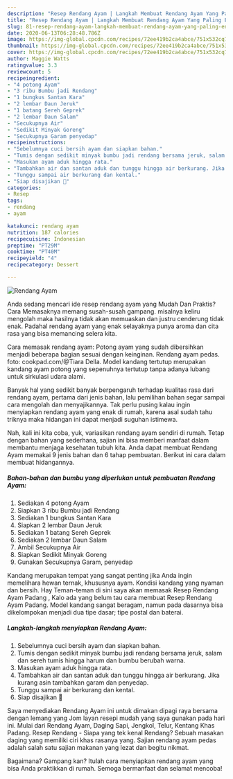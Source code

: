 ```yaml
---
description: "Resep Rendang Ayam | Langkah Membuat Rendang Ayam Yang Paling Enak"
title: "Resep Rendang Ayam | Langkah Membuat Rendang Ayam Yang Paling Enak"
slug: 81-resep-rendang-ayam-langkah-membuat-rendang-ayam-yang-paling-enak
date: 2020-06-13T06:28:48.786Z
image: https://img-global.cpcdn.com/recipes/72ee419b2ca4abce/751x532cq70/rendang-ayam-foto-resep-utama.jpg
thumbnail: https://img-global.cpcdn.com/recipes/72ee419b2ca4abce/751x532cq70/rendang-ayam-foto-resep-utama.jpg
cover: https://img-global.cpcdn.com/recipes/72ee419b2ca4abce/751x532cq70/rendang-ayam-foto-resep-utama.jpg
author: Maggie Watts
ratingvalue: 3.3
reviewcount: 5
recipeingredient:
- "4 potong Ayam"
- "3 ribu Bumbu jadi Rendang"
- "1 bungkus Santan Kara"
- "2 lembar Daun Jeruk"
- "1 batang Sereh Geprek"
- "2 lembar Daun Salam"
- "Secukupnya Air"
- "Sedikit Minyak Goreng"
- "Secukupnya Garam penyedap"
recipeinstructions:
- "Sebelumnya cuci bersih ayam dan siapkan bahan."
- "Tumis dengan sedikit minyak bumbu jadi rendang bersama jeruk, salam dan sereh tumis hingga harum dan bumbu berubah warna."
- "Masukan ayam aduk hingga rata."
- "Tambahkan air dan santan aduk dan tunggu hingga air berkurang. Jika kurang asin tambahkan garam dan penyedap."
- "Tunggu sampai air berkurang dan kental."
- "Siap disajikan 🥰"
categories:
- Resep
tags:
- rendang
- ayam

katakunci: rendang ayam 
nutrition: 187 calories
recipecuisine: Indonesian
preptime: "PT29M"
cooktime: "PT40M"
recipeyield: "4"
recipecategory: Dessert

---
```



![Rendang Ayam](https://img-global.cpcdn.com/recipes/72ee419b2ca4abce/751x532cq70/rendang-ayam-foto-resep-utama.jpg)

Anda sedang mencari ide resep rendang ayam yang Mudah Dan Praktis? Cara Memasaknya memang susah-susah gampang. misalnya keliru mengolah maka hasilnya tidak akan memuaskan dan justru cenderung tidak enak. Padahal rendang ayam yang enak selayaknya punya aroma dan cita rasa yang bisa memancing selera kita.

Cara memasak rendang ayam: Potong ayam yang sudah dibersihkan menjadi beberapa bagian sesuai dengan keinginan. Rendang ayam pedas. foto: cookpad.com/@Tiara Della. Model kandang tertutup merupakan kandang ayam potong yang sepenuhnya tertutup tanpa adanya lubang untuk sirkulasi udara alami.

Banyak hal yang sedikit banyak berpengaruh terhadap kualitas rasa dari rendang ayam, pertama dari jenis bahan, lalu pemilihan bahan segar sampai cara mengolah dan menyajikannya. Tak perlu pusing kalau ingin menyiapkan rendang ayam yang enak di rumah, karena asal sudah tahu triknya maka hidangan ini dapat menjadi suguhan istimewa.


Nah, kali ini kita coba, yuk, variasikan rendang ayam sendiri di rumah. Tetap dengan bahan yang sederhana, sajian ini bisa memberi manfaat dalam membantu menjaga kesehatan tubuh kita. Anda dapat membuat Rendang Ayam memakai 9 jenis bahan dan 6 tahap pembuatan. Berikut ini cara dalam membuat hidangannya.

<!--inarticleads1-->

##### Bahan-bahan dan bumbu yang diperlukan untuk pembuatan Rendang Ayam:

1. Sediakan 4 potong Ayam
1. Siapkan 3 ribu Bumbu jadi Rendang
1. Sediakan 1 bungkus Santan Kara
1. Siapkan 2 lembar Daun Jeruk
1. Sediakan 1 batang Sereh Geprek
1. Sediakan 2 lembar Daun Salam
1. Ambil Secukupnya Air
1. Siapkan Sedikit Minyak Goreng
1. Gunakan Secukupnya Garam, penyedap


Kandang merupakan tempat yang sangat penting jika Anda ingin memelihara hewan ternak, khususnya ayam. Kondisi kandang yang nyaman dan bersih. Hay Teman-teman di sini saya akan memasak Resep Rendang Ayam Padang , Kalo ada yang belum tau cara membuat Resep Rendang Ayam Padang. Model kandang sangat beragam, namun pada dasarnya bisa dikelompokan menjadi dua tipe dasar; tipe postal dan baterai. 

<!--inarticleads2-->

##### Langkah-langkah menyiapkan Rendang Ayam:

1. Sebelumnya cuci bersih ayam dan siapkan bahan.
1. Tumis dengan sedikit minyak bumbu jadi rendang bersama jeruk, salam dan sereh tumis hingga harum dan bumbu berubah warna.
1. Masukan ayam aduk hingga rata.
1. Tambahkan air dan santan aduk dan tunggu hingga air berkurang. Jika kurang asin tambahkan garam dan penyedap.
1. Tunggu sampai air berkurang dan kental.
1. Siap disajikan 🥰


Saya menyediakan Rendang Ayam ini untuk dimakan dipagi raya bersama dengan lemang yang Jom layan resepi mudah yang saya gunakan pada hari ini. Mulai dari Rendang Ayam, Daging Sapi, Jengkol, Telur, Kentang Khas Padang. Resep Rendang - Siapa yang tek kenal Rendang? Sebuah masakan daging yang memiliki ciri khas rasanya yang. Sajian rendang ayam pedas adalah salah satu sajian makanan yang lezat dan begitu nikmat. 

Bagaimana? Gampang kan? Itulah cara menyiapkan rendang ayam yang bisa Anda praktikkan di rumah. Semoga bermanfaat dan selamat mencoba!
